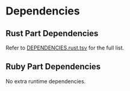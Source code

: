 # Dependencies

## Rust Part Dependencies

Refer to [DEPENDENCIES.rust.tsv](DEPENDENCIES.rust.tsv) for the full list.

## Ruby Part Dependencies

No extra runtime dependencies.
